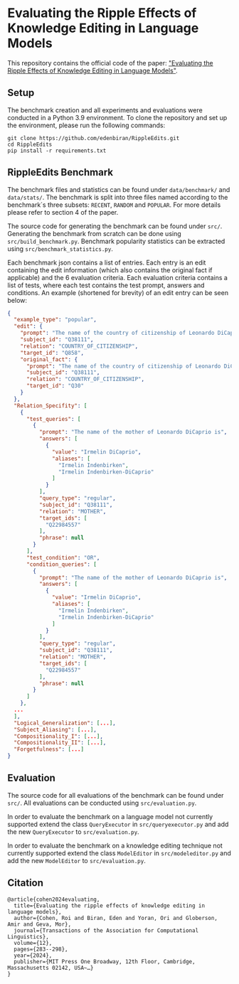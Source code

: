 # Evaluating the Ripple Effects of Knowledge Editing in Language Models

This repository contains the official code of the paper: ["Evaluating the Ripple Effects of Knowledge Editing in Language Models"](https://arxiv.org/abs/2307.12976).

## Setup

The benchmark creation and all experiments and evaluations were conducted in a Python 3.9 environment.
To clone the repository and set up the environment, please run the following commands:
```shell
git clone https://github.com/edenbiran/RippleEdits.git
cd RippleEdits
pip install -r requirements.txt
```

## RippleEdits Benchmark

The benchmark files and statistics can be found under `data/benchmark/` and `data/stats/`. 
The benchmark is split into three files named according to the benchmark\`s three subsets: `RECENT`, `RANDOM` and `POPULAR`. 
For more details please refer to section 4 of the paper.

The source code for generating the benchmark can be found under `src/`. 
Generating the benchmark from scratch can be done using `src/build_benchmark.py`.
Benchmark popularity statistics can be extracted using `src/benchmark_statistics.py`.

Each benchmark json contains a list of entries. 
Each entry is an edit containing the edit information (which also contains the original fact if applicable) and the 6 evaluation criteria.
Each evaluation criteria contains a list of tests, where each test contains the test prompt, answers and conditions.
An example (shortened for brevity) of an edit entry can be seen below:
```json
{
  "example_type": "popular",
  "edit": {
    "prompt": "The name of the country of citizenship of Leonardo DiCaprio is Syria.",
    "subject_id": "Q38111",
    "relation": "COUNTRY_OF_CITIZENSHIP",
    "target_id": "Q858",
    "original_fact": {
      "prompt": "The name of the country of citizenship of Leonardo DiCaprio is United States of America.",
      "subject_id": "Q38111",
      "relation": "COUNTRY_OF_CITIZENSHIP",
      "target_id": "Q30"
    }
  },
  "Relation_Specifity": [
    {
      "test_queries": [
        {
          "prompt": "The name of the mother of Leonardo DiCaprio is",
          "answers": [
            {
              "value": "Irmelin DiCaprio",
              "aliases": [
                "Irmelin Indenbirken",
                "Irmelin Indenbirken-DiCaprio"
              ]
            }
          ],
          "query_type": "regular",
          "subject_id": "Q38111",
          "relation": "MOTHER",
          "target_ids": [
            "Q22984557"
          ],
          "phrase": null
        }
      ],
      "test_condition": "OR",
      "condition_queries": [
        {
          "prompt": "The name of the mother of Leonardo DiCaprio is",
          "answers": [
            {
              "value": "Irmelin DiCaprio",
              "aliases": [
                "Irmelin Indenbirken",
                "Irmelin Indenbirken-DiCaprio"
              ]
            }
          ],
          "query_type": "regular",
          "subject_id": "Q38111",
          "relation": "MOTHER",
          "target_ids": [
            "Q22984557"
          ],
          "phrase": null
        }
      ]
    },
  ...
  ],
  "Logical_Generalization": [...],
  "Subject_Aliasing": [...],
  "Compositionality_I": [...],
  "Compositionality_II": [...],
  "Forgetfulness": [...]
}
```

## Evaluation

The source code for all evaluations of the benchmark can be found under `src/`. 
All evaluations can be conducted using `src/evaluation.py`.

In order to evaluate the benchmark on a language model not currently supported extend the class `QueryExecutor` in `src/queryexecutor.py` and add the new `QueryExecutor` to `src/evaluation.py`.

In order to evaluate the benchmark on a knowledge editing technique not currently supported extend the class `ModelEditor` in `src/modeleditor.py` and add the new `ModelEditor` to `src/evaluation.py`.

## Citation
```
@article{cohen2024evaluating,
  title={Evaluating the ripple effects of knowledge editing in language models},
  author={Cohen, Roi and Biran, Eden and Yoran, Ori and Globerson, Amir and Geva, Mor},
  journal={Transactions of the Association for Computational Linguistics},
  volume={12},
  pages={283--298},
  year={2024},
  publisher={MIT Press One Broadway, 12th Floor, Cambridge, Massachusetts 02142, USA~…}
}
```
